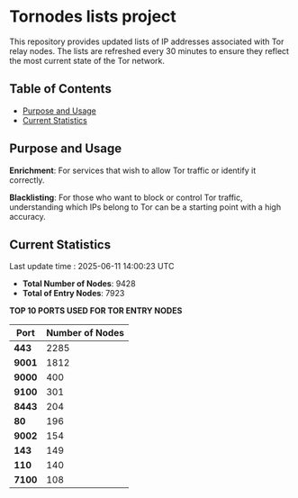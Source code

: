 # Tornodes lists project

This repository provides updated lists of IP addresses associated with Tor relay nodes. The lists are refreshed every 30 minutes to ensure they reflect the most current state of the Tor network.

## Table of Contents

- [Purpose and Usage](#purpose-and-usage)
- [Current Statistics](#current-statistics)


## Purpose and Usage

**Enrichment**: For services that wish to allow Tor traffic or identify it correctly.

**Blacklisting**: For those who want to block or control Tor traffic, understanding which IPs belong to Tor can be a starting point with a high accuracy.

## Current Statistics

Last update time : 2025-06-11 14:00:23 UTC

- **Total Number of Nodes**: 9428
- **Total of Entry Nodes**: 7923

**TOP 10 PORTS USED FOR TOR ENTRY NODES**

| **Port** | **Number of Nodes** |
|------|-----------------|
| **443**   | 2285  |
| **9001**   | 1812  |
| **9000**   | 400  |
| **9100**   | 301  |
| **8443**   | 204  |
| **80**   | 196  |
| **9002**   | 154  |
| **143**   | 149  |
| **110**   | 140  |
| **7100**   | 108  |

